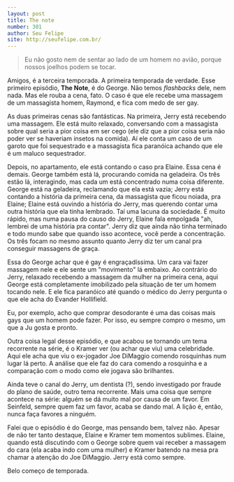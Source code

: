 ```yaml
---
layout: post
title: The note
number: 301
author: Seu Felipe
site: http://seufelipe.com.br/
---
```


> Eu não gosto nem de sentar ao lado de um homem no avião, porque nossos joelhos podem se tocar.

Amigos, é a terceira temporada. A primeira temporada de verdade. Esse primeiro episódio, **The Note**, é do George. Não temos *flashbacks* dele, nem nada. Mas ele rouba a cena, fato. O caso é que ele recebe uma massagem de um massagista homem, Raymond, e fica com medo de ser gay.

As duas primeiras cenas são fantásticas. Na primeira, Jerry está recebendo uma massagem. Ele está muito relaxado, conversando com a massagista sobre qual seria a pior coisa em ser cego (ele diz que a pior coisa seria não poder ver se haveriam insetos na comida). Aí ele conta um caso de um garoto que foi sequestrado e a massagista fica paranóica achando que ele é um maluco sequestrador.

Depois, no apartamento, ele está contando o caso pra Elaine. Essa cena é demais. George também está lá, procurando comida na geladeira. Os três estão lá, interagindo, mas cada um está concentrado numa coisa diferente. George está na geladeira, reclamando que ela está vazia; Jerry está contando a história da primeira cena, da massagista que ficou noiada, pra Elaine; Elaine está ouvindo a história do Jerry, mas querendo contar uma outra história que ela tinha lembrado. Taí uma lacuna da sociedade. É muito rápido, mas numa pausa do causo do Jerry, Elaine fala empolgada "ah, lembrei de uma história pra contar". Jerry diz que ainda não tinha terminado e todo mundo sabe que quando isso acontece, você perde a concentração. Os três focam no mesmo assunto quanto Jerry diz ter um canal pra conseguir massagens de graça.

Essa do George achar que é gay é engraçadíssima. Um cara vai fazer massagem nele e ele sente um "movimento" lá embaixo. Ao contrário do Jerry, relaxado recebendo a massagem da mulher na primeira cena, aqui George está completamente imobilizado pela situação de ter um homem tocando nele. E ele fica paranóico até quando o médico do Jerry pergunta o que ele acha do Evander Hollifield.

Eu, por exemplo, acho que comprar desodorante é uma das coisas mais gays que um homem pode fazer. Por isso, eu sempre compro o mesmo, um que a Ju gosta e pronto.

Outra coisa legal desse episódio, e que acabou se tornando um tema recorrente na série, é o Kramer ver (ou achar que viu) uma celebridade. Aqui ele acha que viu o ex-jogador Joe DiMaggio comendo rosquinhas num lugar lá perto. A análise que ele faz do cara comendo a rosquinha e a comparação com o modo como ele jogava são brilhantes.

Ainda teve o canal do Jerry, um dentista (?), sendo investigado por fraude do plano de saúde, outro tema recorrente. Mais uma coisa que sempre acontece na série: alguém se dá muito mal por causa de um favor. Em Seinfeld, sempre quem faz um favor, acaba se dando mal. A lição é, então, nunca faça favores a ninguém.

Falei que o episódio é do George, mas pensando bem, talvez não. Apesar de não ter tanto destaque, Elaine e Kramer tem momentos sublimes. Elaine, quando está discutindo com o George sobre quem vai receber a massagem do cara (ela acaba indo com uma mulher) e Kramer batendo na mesa pra chamar a atenção do Joe DiMaggio. Jerry está como sempre.

Belo começo de temporada.